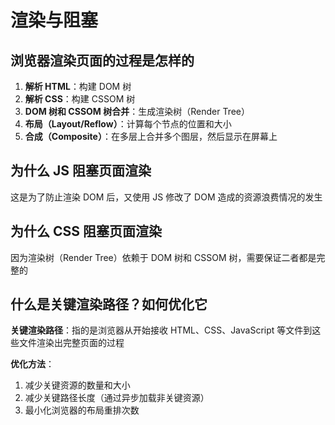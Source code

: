 # 渲染与阻塞

## 浏览器渲染页面的过程是怎样的

1. **解析 HTML**：构建 DOM 树
2. **解析 CSS**：构建 CSSOM 树
3. **DOM 树和 CSSOM 树合并**：生成渲染树（Render Tree）
4. **布局（Layout/Reflow）**：计算每个节点的位置和大小
5. **合成（Composite）**：在多层上合并多个图层，然后显示在屏幕上

## 为什么 JS 阻塞页面渲染

这是为了防止渲染 DOM 后，又使用 JS 修改了 DOM 造成的资源浪费情况的发生

## 为什么 CSS 阻塞页面渲染

因为渲染树（Render Tree）依赖于 DOM 树和 CSSOM 树，需要保证二者都是完整的

## 什么是关键渲染路径？如何优化它

**关键渲染路径**：指的是浏览器从开始接收 HTML、CSS、JavaScript 等文件到这些文件渲染出完整页面的过程

**优化方法**：

1. 减少关键资源的数量和大小
2. 减少关键路径长度（通过异步加载非关键资源）
3. 最小化浏览器的布局重排次数
